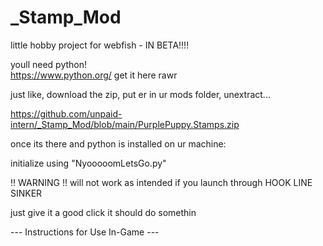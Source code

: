 # _Stamp_Mod
little hobby project for webfish - IN BETA!!!!

youll need python!  
https://www.python.org/
get it here rawr

just like, download the zip, put er in ur mods folder, unextract...

https://github.com/unpaid-intern/_Stamp_Mod/blob/main/PurplePuppy.Stamps.zip

once its there and python is installed on ur machine: 

initialize using "NyooooomLetsGo.py" 

!! WARNING !! 
will not work as intended if you launch through HOOK LINE SINKER

just give it a good click it should do somethin

--- Instructions for Use In-Game ---

